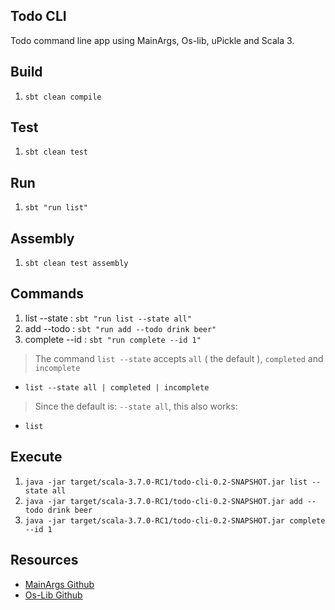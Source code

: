Todo CLI
--------
Todo command line app using MainArgs, Os-lib, uPickle and Scala 3.

Build
-----
1. ```sbt clean compile```

Test
----
1. ```sbt clean test```

Run
---
1. ```sbt "run list"```

Assembly
--------
1. ```sbt clean test assembly```

Commands
--------
1. list --state : ```sbt "run list --state all"```
2. add --todo : ```sbt "run add --todo drink beer"```
3. complete --id : ```sbt "run complete --id 1"```
>The command ```list --state``` accepts ```all``` ( the default ), ```completed``` and ```incomplete```
* ```list --state all | completed | incomplete```
>Since the default is: ```--state all```, this also works:
* ```list```

Execute
-------
1. ```java -jar target/scala-3.7.0-RC1/todo-cli-0.2-SNAPSHOT.jar list --state all```
2. ```java -jar target/scala-3.7.0-RC1/todo-cli-0.2-SNAPSHOT.jar add --todo drink beer```
3. ```java -jar target/scala-3.7.0-RC1/todo-cli-0.2-SNAPSHOT.jar complete --id 1```

Resources
---------
* [MainArgs Github](https://github.com/com-lihaoyi/mainargs?tab=readme-ov-file#varargs-parameters)
* [Os-Lib Github](https://github.com/com-lihaoyi/os-lib)